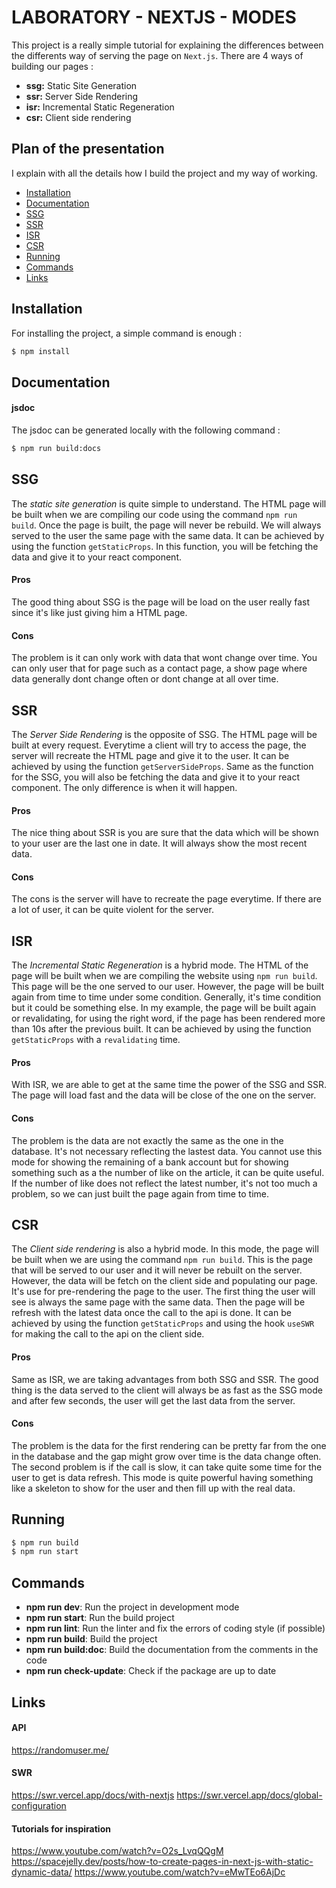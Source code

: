 # LABORATORY - NEXTJS - MODES

This project is a really simple tutorial for explaining the differences between the differents way of serving the page on `Next.js`.
There are 4 ways of building our pages :

- **ssg:** Static Site Generation
- **ssr:** Server Side Rendering
- **isr:** Incremental Static Regeneration
- **csr:** Client side rendering

## Plan of the presentation

I explain with all the details how I build the project and my way of working.

- [Installation](#installation)
- [Documentation](#documentation)
- [SSG](#ssg)
- [SSR](#ssr)
- [ISR](#isr)
- [CSR](#csr)
- [Running](#running)
- [Commands](#commands)
- [Links](#links)

## Installation

For installing the project, a simple command is enough :

```bash
$ npm install
```

## Documentation
#### jsdoc

The jsdoc can be generated locally with the following command :

```bash
$ npm run build:docs
```

## SSG

The *static site generation* is quite simple to understand. The HTML page will be built when we are compiling our code using the command `npm run build`.
Once the page is built, the page will never be rebuild. We will always served to the user the same page with the same data. It can be achieved by using the function `getStaticProps`.
In this function, you will be fetching the data and give it to your react component.

#### Pros

The good thing about SSG is the page will be load on the user really fast since it's like just giving him a HTML page.

#### Cons

The problem is it can only work with data that wont change over time. You can only user that for page such as a contact page, a show page where data generally dont change often or dont change at all over time.

## SSR

The *Server Side Rendering* is the opposite of SSG. The HTML page will be built at every request. Everytime a client will try to access the page, the server will recreate the HTML page and give it to the user.
It can be achieved by using the function `getServerSideProps`. Same as the function for the SSG, you will also be fetching the data and give it to your react component. The only difference is when it will happen.

#### Pros

The nice thing about SSR is you are sure that the data which will be shown to your user are the last one in date. It will always show the most recent data.

#### Cons

The cons is the server will have to recreate the page everytime. If there are a lot of user, it can be quite violent for the server.

## ISR

The *Incremental Static Regeneration* is a hybrid mode. The HTML of the page will be built when we are compiling the website using `npm run build`. This page will be the one served to our user. However, the page will be built again from time to time under some condition. Generally, it's time condition but it could be something else. In my example, the page will be built again or revalidating, for using the right word, if the page has been rendered more than 10s after the previous built. It can be achieved by using the function `getStaticProps` with a `revalidating` time.

#### Pros

With ISR, we are able to get at the same time the power of the SSG and SSR. The page will load fast and the data will be close of the one on the server.

#### Cons

The problem is the data are not exactly the same as the one in the database. It's not necessary reflecting the lastest data. You cannot use this mode for showing the remaining of a bank account but for showing something such as a the number of like on the article, it can be quite useful. If the number of like does not reflect the latest number, it's not too much a problem, so we can just built the page again from time to time.

## CSR

The *Client side rendering* is also a hybrid mode. In this mode, the page will be built when we are using the command `npm run build`. This is the page that will be served to our user and it will never be rebuilt on the server. However, the data will be fetch on the client side and populating our page. It's use for pre-rendering the page to the user. The first thing the user will see is always the same page with the same data. Then the page will be refresh with the latest data once the call to the api is done. It can be achieved by using the function `getStaticProps` and using the hook `useSWR` for making the call to the api on the client side.

#### Pros

Same as ISR, we are taking advantages from both SSG and SSR. The good thing is the data served to the client will always be as fast as the SSG mode and after few seconds, the user will get the last data from the server.

#### Cons

The problem is the data for the first rendering can be pretty far from the one in the database and the gap might grow over time is the data change often. The second problem is if the call is slow, it can take quite some time for the user to get is data refresh. This mode is quite powerful having something like a skeleton to show for the user and then fill up with the real data.

## Running

```bash
$ npm run build
$ npm run start
```

## Commands

- **npm run dev**: Run the project in development mode
- **npm run start**: Run the build project
- **npm run lint**: Run the linter and fix the errors of coding style (if possible)
- **npm run build**: Build the project
- **npm run build:doc**: Build the documentation from the comments in the code
- **npm run check-update**:  Check if the package are up to date

## Links

#### API

https://randomuser.me/

#### SWR

https://swr.vercel.app/docs/with-nextjs
https://swr.vercel.app/docs/global-configuration

#### Tutorials for inspiration

https://www.youtube.com/watch?v=O2s_LvqQQgM
https://spacejelly.dev/posts/how-to-create-pages-in-next-js-with-static-dynamic-data/
https://www.youtube.com/watch?v=eMwTEo6AjDc
